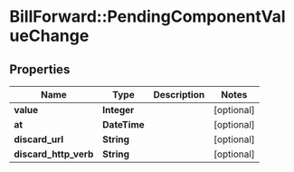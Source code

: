 # BillForward::PendingComponentValueChange

## Properties
Name | Type | Description | Notes
------------ | ------------- | ------------- | -------------
**value** | **Integer** |  | [optional] 
**at** | **DateTime** |  | [optional] 
**discard_url** | **String** |  | [optional] 
**discard_http_verb** | **String** |  | [optional] 


